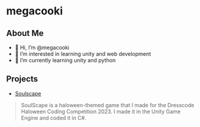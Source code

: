 # megacooki

## About Me

- 👋 Hi, I’m @megacooki
- 👀 I’m interested in learning unity and web development
- 🌱 I’m currently learning unity and python

## Projects

- [Soulscape](https://soulscape.megacookie.repl.co)
> SoulScape is a haloween-themed game that I made for the Dresscode Haloween Coding Competition 2023. I made it in the Unity Game Engine and coded it in C#.

<!---
megacooki/megacooki is a ✨ special ✨ repository because its `README.md` (this file) appears on your GitHub profile.
You can click the Preview link to take a look at your changes.
--->
